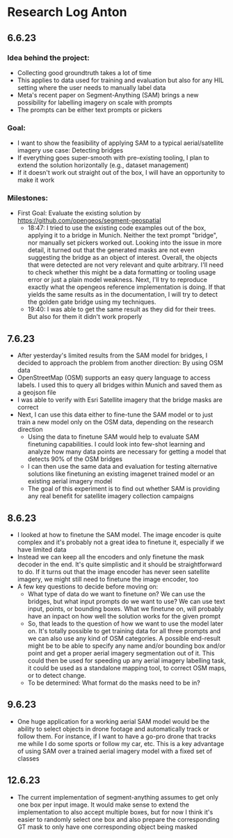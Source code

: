 # Research Log Anton

## 6.6.23
### Idea behind the project:
 - Collecting good groundtruth takes a lot of time
 - This applies to data used for training and evaluation but also for any HIL setting where the user needs to manually label data
 - Meta's recent paper on Segment-Anything (SAM) brings a new possibility for labelling imagery on scale with prompts
 - The prompts can be either text prompts or pickers

### Goal:
 - I want to show the feasibility of applying SAM to a typical aerial/satellite imagery use case: Detecting bridges
 - If everything goes super-smooth with pre-existing tooling, I plan to extend the solution horizontally (e.g., dataset management)
 - If it doesn't work out straight out of the box, I will have an opportunity to make it work

### Milestones:
 - First Goal: Evaluate the existing solution by https://github.com/opengeos/segment-geospatial
   - 18:47: I tried to use the existing code examples out of the box, applying it to a bridge in Munich. Neither the text prompt "bridge", nor manually set pickers worked out. Looking into the issue in more detail, it turned out that the generated masks are not even suggesting the bridge as an object of interest. Overall, the objects that were detected are not very relevant and quite arbitrary. I'll need to check whether this might be a data formatting or tooling usage error or just a plain model weakness. Next, I'll try to reproduce exactly what the opengeos reference implementation is doing. If that yields the same results as in the documentation, I will try to detect the golden gate bridge using my techniques.
   - 19:40: I was able to get the same result as they did for their trees. But also for them it didn't work properly


## 7.6.23
- After yesterday's limited results from the SAM model for bridges, I decided to approach the problem from another direction: By using OSM data
- OpenStreetMap (OSM) supports an easy query language to access labels. I used this to query all bridges within Munich and saved them as a geojson file
- I was able to verify with Esri Satellite imagery that the bridge masks are correct
- Next, I can use this data either to fine-tune the SAM model or to just train a new model only on the OSM data, depending on the research direction
  - Using the data to finetune SAM would help to evaluate SAM finetuning capabilities. I could look into few-shot learning and analyze how many data points are necessary for getting a model that detects 90% of the OSM bridges
  - I can then use the same data and evaluation for testing alternative solutions like finetuning an existing imagenet trained model or an existing aerial imagery model
  - The goal of this experiment is to find out whether SAM is providing any real benefit for satellite imagery collection campaigns

## 8.6.23
- I looked at how to finetune the SAM model. The image encoder is quite complex and it's probably not a great idea to finetune it, especially if we have limited data
- Instead we can keep all the encoders and only finetune the mask decoder in the end. It's quite simplistic and it should be straightforward to do. If it turns out that the image encoder has never seen satellite imagery, we might still need to finetune the image encoder, too
- A few key questions to decide before moving on:
  - What type of data do we want to finetune on? We can use the bridges, but what input prompts do we want to use? We can use text input, points, or bounding boxes. What we finetune on, will probably have an inpact on how well the solution works for the given prompt
  - So, that leads to the question of how we want to use the model later on. It's totally possible to get training data for all three prompts and we can also use any kind of OSM categories. A possible end-result might be to be able to specify any name and/or bounding box and/or point and get a proper aerial imagery segmentation out of it. This could then be used for speeding up any aerial imagery labelling task, it could be used as a standalone mapping tool, to correct OSM maps, or to detect change.
  - To be determined: What format do the masks need to be in?

## 9.6.23
- One huge application for a working aerial SAM model would be the ability to select objects in drone footage and automatically track or follow them. For instance, if I want to have a go-pro drone that tracks me while I do some sports or follow my car, etc. This is a key advantage of using SAM over a trained aerial imagery model with a fixed set of classes

## 12.6.23
- The current implementation of segment-anything assumes to get only one box per input image. It would make sense to extend the implementation to also accept multiple boxes, but for now I think it's easier to randomly select one box and also prepare the corresponding GT mask to only have one corresponding object being masked
